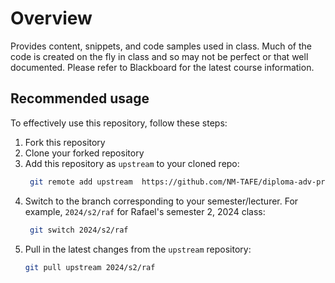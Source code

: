 # Overview

Provides content, snippets, and code samples used in class. Much of the code is created on the fly in class and so may not be perfect or that well documented. Please refer to Blackboard for the latest course information.


## Recommended usage 

To effectively use this repository, follow these steps:

1. Fork this repository
2. Clone your forked repository
3. Add this repository as `upstream` to your cloned repo:
   ```bash
    git remote add upstream  https://github.com/NM-TAFE/diploma-adv-prog-python.git
    ```
4. Switch to the branch corresponding to your semester/lecturer. For example, `2024/s2/raf` for Rafael's semester 2, 2024 class:
    ```bash
     git switch 2024/s2/raf
     ```
5. Pull in the latest changes from the `upstream` repository:
    ```bash
    git pull upstream 2024/s2/raf
    ```